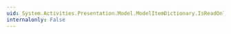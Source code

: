 ```yaml
---
uid: System.Activities.Presentation.Model.ModelItemDictionary.IsReadOnly
internalonly: False
---
```

